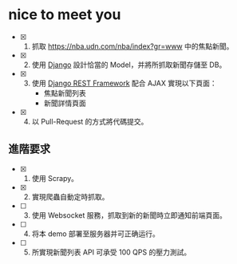 # nice to meet you
- [x] 1. 抓取 https://nba.udn.com/nba/index?gr=www 中的焦點新聞。
- [x] 2. 使用 [Django](https://www.djangoproject.com/) 設計恰當的 Model，并將所抓取新聞存儲至 DB。
- [x] 3. 使用 [Django REST Framework](http://www.django-rest-framework.org/) 配合 AJAX 實現以下頁面：
	 * 焦點新聞列表
	 * 新聞詳情頁面
- [x] 4. 以 Pull-Request 的方式將代碼提交。
	
## 進階要求
- [x] 1. 使用 Scrapy。
- [x] 2. 實現爬蟲自動定時抓取。
- [ ] 3. 使用 Websocket 服務，抓取到新的新聞時立即通知前端頁面。
- [ ] 4. 将本 demo 部署至服务器并可正确运行。
- [ ] 5. 所實現新聞列表 API 可承受 100 QPS 的壓力測試。
